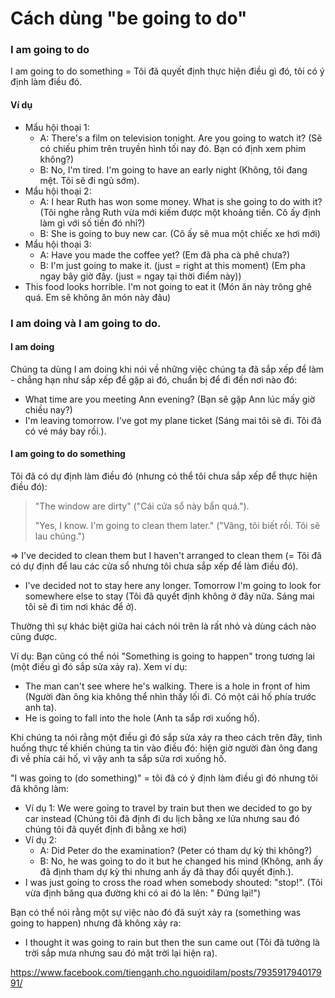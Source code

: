 # Cách dùng "be going to do"

### I am going to do

I am going to do something = Tôi đã quyết định thực hiện điều gì đó, tôi có ý định làm điều đó.

#### Ví dụ 
- Mẩu hội thoại 1:
    - A: There's a film on television tonight. Are you going to watch it? (Sẽ có chiếu phim trên truyền hình tối nay đó. Bạn có định xem phim không?)
    - B: No, I'm tired. I'm going to have an early night (Không, tôi đang mệt. Tôi sẽ đi ngủ sớm).
- Mẩu hội thoại 2:
    - A: I hear Ruth has won some money. What is she going to do with it? (Tôi nghe rằng Ruth vừa mới kiếm được một khoảng tiền. Cô ấy định làm gì với số tiền đó nhỉ?)
    - B: She is going to buy new car. (Cô ấy sẽ mua một chiếc xe hơi mới)
- Mẩu hội thoại 3:
    - A: Have you made the coffee yet? (Em đã pha cà phê chưa?)
    - B: I'm just going to make it. (just = right at this moment) (Em pha ngay bây giờ đây. (just = ngay tại thời điểm này))
- This food looks horrible. I'm not going to eat it (Món ăn này trông ghê quá. Em sẽ không ăn món này đâu)

### I am doing và I am going to do.

#### I am doing
Chúng ta dùng I am doing khi nói về những việc chúng ta đã sắp xếp để làm - chẳng hạn như sắp xếp để gặp ai đó, chuẩn bị để đi đến nơi nào đó:

- What time are you meeting Ann evening? (Bạn sẽ gặp Ann lúc mấy giờ chiều nay?)
- I'm leaving tomorrow. I've got my plane ticket (Sáng mai tôi sẽ đi. Tôi đã có vé máy bay rồi.).

#### I am going to do something
Tôi đã có dự định làm điều đó (nhưng có thể tôi chưa sắp xếp để thực hiện điều đó):

> "The window are dirty" ("Cái cửa sổ này bẩn quá."). 
> 
> "Yes, I know. I'm going to clean them later." ("Vâng, tôi biết rồi. Tôi sẽ lau chúng.") 

=> I've decided to clean them but I haven't arranged to clean them (= Tôi đã có dự định để lau các cửa sổ nhưng tôi chưa sắp xếp để làm điều đó).

- I've decided not to stay here any longer. Tomorrow I'm going to look for somewhere else to stay (Tôi đã quyết định không ở đây nữa. Sáng mai tôi sẽ đi tìm nơi khác để ở).

Thường thì sự khác biệt giữa hai cách nói trên là rất nhỏ và dùng cách nào cũng được.

Ví dụ: Bạn cũng có thể nói "Something is going to happen" trong tương lai (một điều gì đó sắp sửa xảy ra). Xem ví dụ:

- The man can't see where he's walking. There is a hole in front of him (Người đàn ông kia không thể nhìn thấy lối đi. Có một cái hố phía trước anh ta).
- He is going to fall into the hole (Anh ta sắp rơi xuống hố).

Khi chúng ta nói rằng một điều gì đó sắp sửa xảy ra theo cách trên đây, tình huống thực tế khiến chúng ta tin vào điều đó: hiện giờ người đàn ông đang đi về phía cái hố, vì vậy anh ta sắp sửa rơi xuống hố.

"I was going to (do something)" = tôi đã có ý định làm điều gì đó nhưng tôi đã không làm:

- Ví dụ 1: We were going to travel by train but then we decided to go by car instead (Chúng tôi đã định đi du lịch bằng xe lửa nhưng sau đó chúng tôi đã quyết định đi bằng xe hơi)
- Ví dụ 2: 
    - A: Did Peter do the examination? (Peter có tham dự kỳ thi không?)
    - B: No, he was going to do it but he changed his mind (Không, anh ấy đã định tham dự kỳ thi nhưng anh ấy đã thay đổi quyết định.).
- I was just going to cross the road when somebody shouted: "stop!". (Tôi vừa định băng qua đường khi có ai đó la lên: " Đứng lại!")

Bạn có thể nói rằng một sự việc nào đó đã suýt xảy ra (something was going to happen) nhưng đã không xảy ra:

- I thought it was going to rain but then the sun came out (Tôi đã tưởng là trời sắp mưa nhưng sau đó mặt trời lại hiện ra).

https://www.facebook.com/tienganh.cho.nguoidilam/posts/793591794017991/